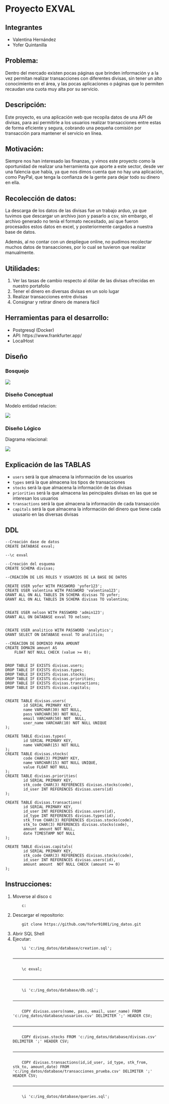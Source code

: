 # Proyecto EXVAL

## Integrantes
<ul>
<li>Valentina Hernández </li>
<li>Yofer Quintanilla </li>
</ul>

## Problema:

Dentro del mercado existen pocas páginas que brinden información y a la vez permitan realizar transacciones con diferentes divisas, sin tener un alto conocimiento en el área, y las pocas aplicaciones o páginas que lo permiten recaudan una cuota muy alta por su servicio.

## Descripción:

Este proyecto, es una aplicación web que recopila datos de una API de divisas, para así permitirle a los usuarios realizar transacciones entre estas de forma eficiente y segura, cobrando una pequeña comisión por transacción para mantener el servicio en línea.

## Motivación:

Siempre nos han interesado las finanzas, y vimos este proyecto como la oportunidad de realizar una herramienta que aporte a este sector, desde ver una falencia que había, ya que nos dimos cuenta que no hay una aplicación, como PayPal, que tenga la confianza de la gente para dejar todo su dinero en ella.

## Recolección de datos:

La descarga de los datos de las divisas fue un trabajo arduo, ya que tuvimos que descargar un archivo json y pasarlo a csv, sin embargo, el archivo generado no tenía el formato necesitado, así que fueron procesados estos datos en excel, y posteriormente cargados a nuestra base de datos.

Además, al no contar con un despliegue online, no pudimos recolectar muchos datos de transacciones, por lo cual se tuvieron que realizar manualmente.


## Utilidades:
 <ol>
	<li>Ver las tasas de cambio respecto al dólar de las divisas ofrecidas en nuestro portafolio</li>
	<li>Tener el dinero en diversas divisas en un solo lugar</li>
	<li>Realizar transacciones entre divisas</li>
	<li>Consignar y retirar dinero de manera fácil</li> 
</ol>

## Herramientas para el desarrollo:

<ul>
	<li>Postgresql (Docker)</li>
	<li>API: https://www.frankfurter.app/</li>
	<li>LocalHost</li>
</ul>


## Diseño

### Bosquejo

<img src = "./bosquejo_diseño.PNG">

### Diseño Conceptual

Modelo entidad relacion:

<img src = "./diseño_conceptual.png">

### Diseño Lógico

Diagrama relacional:

<img src = "./diagrama_relacional.png">

## Explicación de las TABLAS
<ul>
	<li> <code>users</code> será la que almacena la información de los usuarios</li>
	<li> <code>types</code> será la que almacena los tipos de transacciones</li>
	<li> <code>stocks</code> será la que almacena la información de las divisas</li>
	<li> <code>priorities</code> será la que almacena las peincipales divisas en las que se interesan los usuarios</li>
	<li> <code>transactions</code> será la que almacena la información de cada transacción</li>
	<li> <code>capitals</code> será la que almacena la información del dinero que tiene cada ususario en las diversas divisas</li>
	
</ul>

## DDL
~~~
--Creación dase de datos
CREATE DATABASE exval;

--\c exval

--Creación del esquema
CREATE SCHEMA divisas;

--CREACIÓN DE LOS ROLES Y USUARIOS DE LA BASE DE DATOS

CREATE USER yofer WITH PASSWORD 'yofer123';
CREATE USER valentina WITH PASSWORD 'valentina123';
GRANT ALL ON ALL TABLES IN SCHEMA divisas TO yofer;
GRANT ALL ON ALL TABLES IN SCHEMA divisas TO valentina;


CREATE USER nelson WITH PASSWORD 'admin123';
GRANT ALL ON DATABASE exval TO nelson;


CREATE USER analitico WITH PASSWORD 'analytics';
GRANT SELECT ON DATABASE exval TO analitico;

--CREACION DE DOMINIO PARA AMOUNT
CREATE DOMAIN amount AS
	FLOAT NOT NULL CHECK (value >= 0);

 
DROP TABLE IF EXISTS divisas.users;
DROP TABLE IF EXISTS divisas.types;
DROP TABLE IF EXISTS divisas.stocks;
DROP TABLE IF EXISTS divisas.priorities;
DROP TABLE IF EXISTS divisas.transactions;
DROP TABLE IF EXISTS divisas.capitals;


CREATE TABLE divisas.users(
        id SERIAL PRIMARY KEY,
        name VARCHAR(30) NOT NULL,
        pass VARCHAR(30) NOT NULL,
        email VARCHAR(50) NOT  NULL,
        user_name VARCHAR(10) NOT NULL UNIQUE
);

CREATE TABLE divisas.types(
        id SERIAL PRIMARY KEY,
        name VARCHAR(15) NOT NULL
);
CREATE TABLE divisas.stocks(
        code CHAR(3) PRIMARY KEY,
        name VARCHAR(15) NOT NULL UNIQUE,
        value FLOAT NOT NULL
);
CREATE TABLE divisas.priorities(
        id SERIAL PRIMARY KEY,
        stk_code CHAR(3) REFERENCES divisas.stocks(code),
        id_user INT REFERENCES divisas.users(id)
);

CREATE TABLE divisas.transactions(
        id SERIAL PRIMARY KEY,
        id_user INT REFERENCES divisas.users(id),
        id_type INT REFERENCES divisas.types(id),
        stk_from CHAR(3) REFERENCES divisas.stocks(code),
        stk_to CHAR(3) REFERENCES divisas.stocks(code),
        amount amount NOT NULL,
        date TIMESTAMP NOT NULL
);

CREATE TABLE divisas.capitals(
        id SERIAL PRIMARY KEY,
        stk_code CHAR(3) REFERENCES divisas.stocks(code),
        id_user INT REFERENCES divisas.users(id),
        amount amount  NOT NULL CHECK (amount >= 0)
);

~~~


## Instrucciones:
<ol>
	<li> Moverse al disco c </li>
	<code>
	c:
	</code>
	<li> Descargar el repositorio: </li>
	<code>
	git clone https://github.com/Yofer91001/ing_datos.git
	</code>
	<li> Abrir SQL Shell </li>
	<li> Ejecutar: </li>
	<code>
	\i 'c:/ing_datos/database/creation.sql';
	<hr>
	\c exval;
	<hr>
	\i 'c:/ing_datos/database/db.sql';
	<hr>
	COPY divisas.users(name, pass, email, user_name) FROM 'c:/ing_datos/database/usuarios.csv' DELIMITER ';' HEADER CSV;
	<hr>
	COPY divisas.stocks FROM 'c:/ing_datos/database/divisas.csv' DELIMITER ';' HEADER CSV;
	<hr>
	COPY divisas.transactions(id,id_user, id_type, stk_from, stk_to, amount,date) FROM 'c:/ing_datos/database/transacciones_prueba.csv' DELIMITER ';' HEADER CSV;
	<hr>
	\i 'c:/ing_datos/database/queries.sql';
	</code>
</ol>

